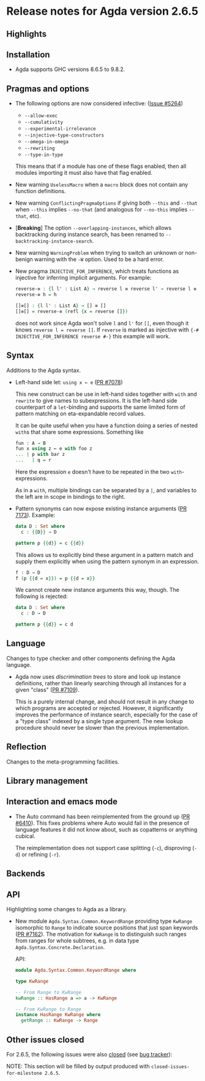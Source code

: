 Release notes for Agda version 2.6.5
====================================

Highlights
----------

Installation
------------

* Agda supports GHC versions 8.6.5 to 9.8.2.

Pragmas and options
-------------------

* The following options are now considered infective:
  ([Issue #5264](https://github.com/agda/agda/issues/5264))

  * `--allow-exec`
  * `--cumulativity`
  * `--experimental-irrelevance`
  * `--injective-type-constructors`
  * `--omega-in-omega`
  * `--rewriting`
  * `--type-in-type`

  This means that if a module has one of these flags enabled,
  then all modules importing it must also have that flag enabled.

* New warning `UselessMacro` when a `macro` block does not contain any function definitions.

* New warning `ConflictingPragmaOptions` if giving both `--this` and `--that`
  when `--this` implies `--no-that` (and analogous for `--no-this` implies
  `--that`, etc).

* [**Breaking**] The option `--overlapping-instances`, which allows
  backtracking during instance search, has been renamed to
  `--backtracking-instance-search`.

* New warning `WarningProblem` when trying to switch an unknown or non-benign warning with the `-W` option.
  Used to be a hard error.

* New pragma `INJECTIVE_FOR_INFERENCE`, which treats functions as injective for inferring implicit arguments. For example:
  ```agda
  reverse-≡ : {l l' : List A} → reverse l ≡ reverse l' → reverse l ≡ reverse l'
  reverse-≡ h = h

  []≡[] : {l l' : List A} → [] ≡ []
  []≡[] = reverse-≡ (refl {x = reverse []})
  ```
  does not work since Agda won't solve `l` and `l'` for `[]`, even though it knows `reverse l = reverse []`. If `reverse` is
  marked as injective with `{-# INJECTIVE_FOR_INFERENCE reverse #-}` this example will work.

Syntax
------

Additions to the Agda syntax.

* Left-hand side let: `using x ← e`
  ([PR #7078](https://github.com/agda/agda/pull/7078))

  This new construct can be use in left-hand sides together with `with` and
  `rewrite` to give names to subexpressions. It is the left-hand side
  counterpart of a `let`-binding and supports the same limited form of pattern
  matching on eta-expandable record values.

  It can be quite useful when you have a function doing a series of nested
  `with`s that share some expressions. Something like

  ```agda
  fun : A → B
  fun x using z ← e with foo z
  ... | p with bar z
  ...   | q = r
  ```

  Here the expression `e` doesn't have to be repeated in the two `with`-expressions.

  As in a `with`, multiple bindings can be separated by a `|`, and variables to
  the left are in scope in bindings to the right.

* Pattern synonyms can now expose existing instance arguments
  ([PR 7173](https://github.com/agda/agda/pull/7173)).
  Example:
  ```agda
  data D : Set where
    c : {{D}} → D

  pattern p {{d}} = c {{d}}
  ```
  This allows us to explicitly bind these argument in a pattern match
  and supply them explicitly when using the pattern synonym in an expression.
  ```agda
  f : D → D
  f (p {{d = x}}) = p {{d = x}}
  ```

  We cannot create new instance arguments this way, though.
  The following is rejected:
  ```agda
  data D : Set where
    c : D → D

  pattern p {{d}} = c d
  ```


Language
--------

Changes to type checker and other components defining the Agda language.

* Agda now uses *discrimination trees* to store and look up instance
  definitions, rather than linearly searching through all instances for
  a given "class" ([PR #7109](https://github.com/agda/agda/pull/7109)).

  This is a purely internal change, and should not result in any change
  to which programs are accepted or rejected. However, it significantly
  improves the performance of instance search, especially for the case
  of a "type class" indexed by a single type argument. The new lookup
  procedure should never be slower than the previous implementation.

Reflection
----------

Changes to the meta-programming facilities.

Library management
------------------

Interaction and emacs mode
--------------------------

* The Auto command has been reimplemented from the ground up
  ([PR #6410](https://github.com/agda/agda/pull/6410)).
  This fixes problems where Auto would fail in the presence of language features
  it did not know about, such as copatterns or anything cubical.

  The reimplementation does not support case splitting (`-c`), disproving
  (`-d`) or refining (`-r`).

Backends
--------

API
---

Highlighting some changes to Agda as a library.

* New module `Agda.Syntax.Common.KeywordRange` providing type `KwRange` isomorphic to `Range`
  to indicate source positions that just span keywords ([PR #7162](https://github.com/agda/agda/pull/7162)).
  The motivation for `KwRange` is to distinguish such ranges from ranges for whole subtrees,
  e.g. in data type `Agda.Syntax.Concrete.Declaration`.

  API:
  ```haskell
  module Agda.Syntax.Common.KeywordRange where

  type KwRange

  -- From Range to KwRange
  kwRange :: HasRange a => a -> KwRange

  -- From KwRange to Range
  instance HasRange KwRange where
    getRange :: KwRange -> Range
  ```

Other issues closed
-------------------

For 2.6.5, the following issues were also
[closed](https://github.com/agda/agda/issues?q=is%3Aissue+milestone%3A2.6.5+is%3Aclosed)
(see [bug tracker](https://github.com/agda/agda/issues)):

NOTE: This section will be filled by output produced with `closed-issues-for-milestone 2.6.5`.

